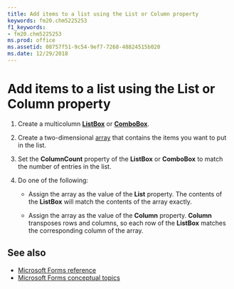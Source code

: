 ```yaml
---
title: Add items to a list using the List or Column property
keywords: fm20.chm5225253
f1_keywords:
- fm20.chm5225253
ms.prod: office
ms.assetid: 08757f51-9c54-9ef7-7268-48824515b020
ms.date: 12/29/2018
---
```



# Add items to a list using the List or Column property

1. Create a multicolumn **[ListBox](listbox-control.md)** or **[ComboBox](combobox-control.md)**.
    
2. Create a two-dimensional [array](../../Glossary/vbe-glossary.md#array) that contains the items you want to put in the list.
    
3. Set the **ColumnCount** property of the **ListBox** or **ComboBox** to match the number of entries in the list.
    
4. Do one of the following:
    
   - Assign the array as the value of the **List** property. The contents of the **ListBox** will match the contents of the array exactly.
    
   - Assign the array as the value of the **Column** property. **Column** transposes rows and columns, so each row of the **ListBox** matches the corresponding column of the array.

## See also

- [Microsoft Forms reference](reference-microsoft-forms.md)
- [Microsoft Forms conceptual topics](concepts-microsoft-forms.md)
    
    





